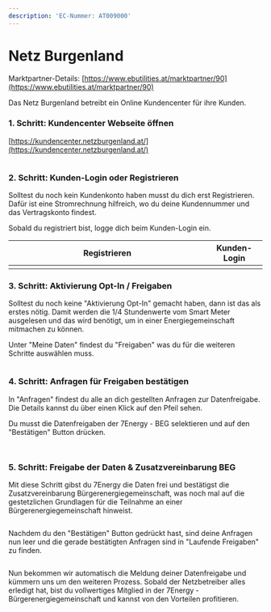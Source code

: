 ```yaml
---
description: 'EC-Nummer: AT009000'
---
```


# Netz Burgenland

Marktpartner-Details: [https://www.ebutilities.at/marktpartner/90](https://www.ebutilities.at/marktpartner/90)

Das Netz Burgenland betreibt ein Online Kundencenter für ihre Kunden.

### 1. Schritt: Kundencenter Webseite öffnen

[https://kundencenter.netzburgenland.at/](https://kundencenter.netzburgenland.at/)

<figure><img src="../../.gitbook/assets/image (5).png" alt=""><figcaption></figcaption></figure>

### 2. Schritt: Kunden-Login oder Registrieren

Solltest du noch kein Kundenkonto haben musst du dich erst Registrieren. Dafür ist eine Stromrechnung hilfreich, wo du deine Kundennummer und das Vertragskonto findest.&#x20;

Sobald du registriert bist, logge dich beim Kunden-Login ein.&#x20;

<table><thead><tr><th width="376">Registrieren</th><th>Kunden-Login</th></tr></thead><tbody><tr><td><img src="../../.gitbook/assets/image (9).png" alt=""></td><td><img src="../../.gitbook/assets/image (7).png" alt=""></td></tr></tbody></table>



### 3. Schritt: Aktivierung Opt-In / Freigaben

Solltest du noch keine "Aktivierung Opt-In" gemacht haben, dann ist das als erstes nötig. Damit werden die 1/4 Stundenwerte vom Smart Meter ausgelesen und das wird benötigt, um in einer Energiegemeinschaft mitmachen zu können.&#x20;

Unter "Meine Daten" findest du "Freigaben" was du für die weiteren Schritte auswählen muss. &#x20;

<figure><img src="../../.gitbook/assets/image (10).png" alt=""><figcaption></figcaption></figure>

### 4. Schritt: Anfragen für Freigaben bestätigen&#x20;

In "Anfragen" findest du alle an dich gestellten Anfragen zur Datenfreigabe. Die Details kannst du über einen Klick auf den Pfeil sehen.&#x20;

Du musst die Datenfreigaben der 7Energy - BEG selektieren und auf den "Bestätigen" Button drücken.&#x20;

<figure><img src="../../.gitbook/assets/image (11).png" alt=""><figcaption></figcaption></figure>

<figure><img src="../../.gitbook/assets/image (12).png" alt=""><figcaption></figcaption></figure>

### 5. Schritt: Freigabe der Daten & Zusatzvereinbarung BEG

Mit diese Schritt gibst du 7Energy die Daten frei und bestätigst die Zusatzvereinbarung Bürgerenergiegemeinschaft, was noch mal auf die gestetzlichen Grundlagen für die Teilnahme an einer Bürgerenergiegemeinschaft hinweist. &#x20;

<figure><img src="../../.gitbook/assets/image (13).png" alt=""><figcaption></figcaption></figure>

Nachdem du den "Bestätigen" Button gedrückt hast, sind deine Anfragen nun leer und die gerade bestätigten Anfragen sind in "Laufende Freigaben" zu finden.&#x20;

<figure><img src="../../.gitbook/assets/image (14).png" alt=""><figcaption></figcaption></figure>

Nun bekommen wir automatisch die Meldung deiner Datenfreigabe und kümmern uns um den weiteren Prozess. Sobald der Netzbetreiber alles erledigt hat, bist du vollwertiges Mitglied in der 7Energy - Bürgerenergiegemeinschaft und kannst von den Vorteilen profitieren.&#x20;
